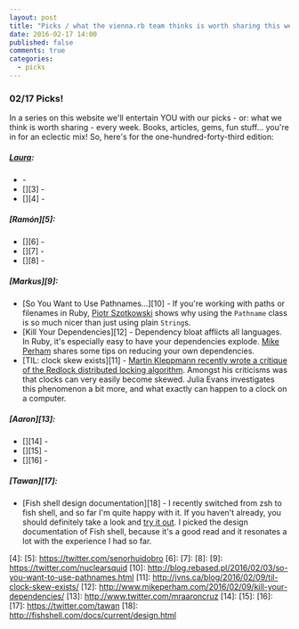 ```yaml
---
layout: post
title: "Picks / what the vienna.rb team thinks is worth sharing this week"
date: 2016-02-17 14:00
published: false
comments: true
categories:
  - picks
---
```


### 02/17 Picks!

In a series on this website we'll entertain YOU with our picks - or: what we think is worth sharing - every week.
Books, articles, gems, fun stuff... you're in for an eclectic mix! So, here's for the one-hundred-forty-third edition:

##### [Laura][1]:
- [][2] - 
- [][3] - 
- [][4] - 

##### [Ramón][5]:
- [][6] - 
- [][7] - 
- [][8] - 

##### [Markus][9]:
- [So You Want to Use Pathnames…][10] - If you're working with paths or filenames in Ruby, [Piotr Szotkowski](https://twitter.com/chastell) shows why using the `Pathname` class is so much nicer than just using plain `String`s.
- [Kill Your Dependencies][12] - Dependency bloat afflicts all languages. In Ruby, it's especially easy to have your dependencies explode. [Mike Perham](https://twitter.com/mperham) shares some tips on reducing your own dependencies.
- [TIL: clock skew exists][11] - [Martin Kleppmann recently wrote a critique of the Redlock distributed locking algorithm](http://martin.kleppmann.com/2016/02/08/how-to-do-distributed-locking.html). Amongst his criticisms was that clocks can very easily become skewed. Julia Evans investigates this phenomenon a bit more, and what exactly can happen to a clock on a computer.

##### [Aaron][13]:
- [][14] - 
- [][15] - 
- [][16] - 

##### [Tawan][17]:
- [Fish shell design documentation][18] - I recently switched from zsh to fish shell, and so far I'm quite happy with it. If you haven't already, you should definitely take a look and [try it out](https://fishshell.com/). I picked the design documentation of Fish shell, because it's a good read and it resonates a lot with the experience I had so far.

[1]: http://www.twitter.com/alicetragedy
[2]: 
[3]: 
[4]: 
[5]: https://twitter.com/senorhuidobro
[6]: 
[7]: 
[8]:
[9]: https://twitter.com/nuclearsquid
[10]: http://blog.rebased.pl/2016/02/03/so-you-want-to-use-pathnames.html
[11]: http://jvns.ca/blog/2016/02/09/til-clock-skew-exists/
[12]: http://www.mikeperham.com/2016/02/09/kill-your-dependencies/
[13]: http://www.twitter.com/mraaroncruz
[14]:
[15]:
[16]:
[17]: https://twitter.com/tawan
[18]: http://fishshell.com/docs/current/design.html
